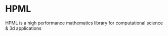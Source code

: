 # HPML
HPML is a high performance mathematics library for computational science &amp; 3d applications
